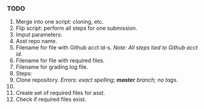 ### TODO

1. Merge into one script: cloning, etc.
2. Flip script: perform all steps for one submission.
3. Imput parameters: 
  1. Asst repo name.
  2. Filename for file with Github acct id-s. _Note: All steps tied to Github acct id._
  3. Filename for file with required files.
  4. Filename for grading log file.
4. Steps:
  1. Clone repository. _Errors: exact spelling; **master** branch; no tags._ 
  2. 
5. Create set of required files for asst.
6. Check if required files exist.
